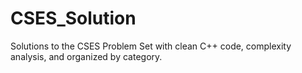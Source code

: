 # CSES_Solution
Solutions to the CSES Problem Set with clean C++ code, complexity analysis, and organized by category.
